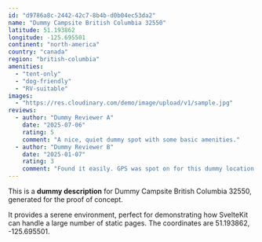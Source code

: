 ```yaml
---
id: "d9786a8c-2442-42c7-8b4b-d0b04ec53da2"
name: "Dummy Campsite British Columbia 32550"
latitude: 51.193862
longitude: -125.695501
continent: "north-america"
country: "canada"
region: "british-columbia"
amenities:
  - "tent-only"
  - "dog-friendly"
  - "RV-suitable"
images:
  - "https://res.cloudinary.com/demo/image/upload/v1/sample.jpg"
reviews:
  - author: "Dummy Reviewer A"
    date: "2025-07-06"
    rating: 5
    comment: "A nice, quiet dummy spot with some basic amenities."
  - author: "Dummy Reviewer B"
    date: "2025-01-07"
    rating: 3
    comment: "Found it easily. GPS was spot on for this dummy location."
---
```


This is a **dummy description** for Dummy Campsite British Columbia 32550, generated for the proof of concept.

It provides a serene environment, perfect for demonstrating how SvelteKit can handle a large number of static pages. The coordinates are 51.193862, -125.695501.
